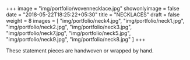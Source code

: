 +++
image = "img/portfolio/wovennecklace.jpg"
showonlyimage = false
date = "2018-05-22T18:25:22+05:30"
title = "NECKLACES"
draft = false
weight = 8
images = [ "img/portfolio/neck4.jpg", "img/portfolio/neck1.jpg", "img/portfolio/neck2.jpg", "img/portfolio/neck3.jpg", "img/portfolio/neck7.jpg", "img/portfolio/neck5.jpg", "img/portfolio/neck9.jpg", "img/portfolio/neck8.jpg" ]
+++
<!--more-->

These statement pieces are handwoven or wrapped by hand.